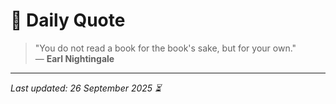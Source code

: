 # 📜 Daily Quote

> "You do not read a book for the book's sake, but for your own."  
> — **Earl Nightingale**

---

_Last updated: 26 September 2025 ⏳_
